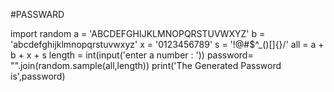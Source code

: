 #PASSWARD

import random
a = 'ABCDEFGHIJKLMNOPQRSTUVWXYZ'
b = 'abcdefghijklmnopqrstuvwxyz'
x = '0123456789'
s = '!@#$^_()[]{}/'
all = a + b + x + s
length = int(input('enter a number : '))
password= "".join(random.sample(all,length))
print('The Generated Password is',password)

